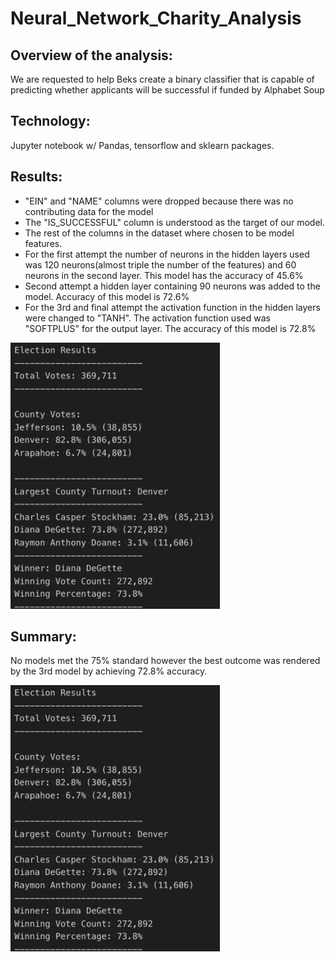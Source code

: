 # Neural_Network_Charity_Analysis

## Overview of the analysis:
We are requested to help Beks create a binary classifier that is capable of predicting whether applicants will be successful if funded by Alphabet Soup

## Technology:
Jupyter notebook w/ Pandas, tensorflow and sklearn packages.

## Results:
* "EIN" and "NAME" columns were dropped because there was no contributing data for the model
* The "IS_SUCCESSFUL" column is understood as the target of our model.
* The rest of the columns in the dataset where chosen to be model features.
* For the first attempt the number of neurons in the hidden layers used was 120 neurons(almost triple the number of the features) and 60 neurons in the second layer.  This model has the accuracy of 45.6%
* Second attempt a hidden layer containing 90 neurons was added to the model. Accuracy of this model is 72.6%
* For the 3rd and final attempt the activation function in the hidden layers were changed to "TANH".  The activation function used was "SOFTPLUS" for the output layer.  The accuracy of this model is 72.8%

![Model 3 Structure](https://github.com/basecipher/Election_Analysis/blob/main/Election%20Results.png)

## Summary: 
No models met the 75% standard however the best outcome was rendered by the 3rd model by achieving 72.8% accuracy.

![Best Results - Model 3](https://github.com/basecipher/Election_Analysis/blob/main/Election%20Results.png)
